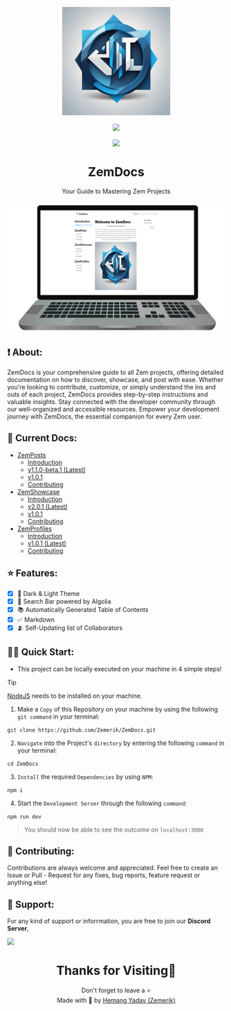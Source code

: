 
<p align = "center">

<img src = "public/logo.png" style = "height:250px;width:250px">

<br>

<br>

<img src = "https://skillicons.dev/icons?i=,javascript,typescript,astro,react,nodejs,scss,css,markdown,vscode,vercel,github&perline=25">
<br />
<br />
<img src = "https://wakatime.com/badge/github/Zemerik/ZemDocs.svg" target = "_blank">

</p>

<h1 align = "center">
  ZemDocs
</h1>

<p align = "center">
  Your Guide to Mastering Zem Projects
</p>

<p align = "center">
  <img src = "public/screenshot.png">
</p>

## ❗ About:

ZemDocs is your comprehensive guide to all Zem projects, offering detailed documentation on how to discover, showcase, and post with ease. Whether you're looking to contribute, customize, or simply understand the ins and outs of each project, ZemDocs provides step-by-step instructions and valuable insights. Stay connected with the developer community through our well-organized and accessible resources. Empower your development journey with ZemDocs, the essential companion for every Zem user.

## 📁 Current Docs:

- [ZemPosts](https://github.com/Zemerik/ZemPosts)
    - [Introduction](https://zemdocs.vercel.app/en/zemposts/introduction)
    - [v1.1.0-beta.1 (Latest)](https://zemdocs.vercel.app/en/zemposts/v110beta1)
    - [v1.0.1](https://zemdocs.vercel.app/en/zemposts/v101)
    - [Contributing](https://zemdocs.vercel.app/en/zemposts/contributing)
- [ZemShowcase](https://github.com/Zemerik/ZemShowcase)
    - [Introduction](https://zemdocs.vercel.app/en/zemshowcase/introduction)
    - [v2.0.1 (Latest)](https://zemdocs.vercel.app/en/zemshowcase/v201)
    - [v1.0.1](https://zemdocs.vercel.app/en/zemshowcase/v101)
    - [Contributing](https://zemdocs.vercel.app/en/zemshowcase/contributing)
- [ZemProfiles](https://github.com/Zemerik/ZemProfiles)
    - [Introduction](https://zemdocs.vercel.app/en/zemprofiles/introduction)
    - [v1.0.1 (Latest)](https://zemdocs.vercel.app/en/zemprofiles/v101)
    - [Contributing](https://zemdocs.vercel.app/en/zemprofiles/contributing)

## ⭐ Features:

- [x] 👀 Dark & Light Theme
- [x] 🔎 Search Bar powered by Algolia
- [x] 📚 Automatically Generated Table of Contents
- [x] ✅ Markdown
- [x] 🫂 Self-Updating list of Collaborators

## 🏃‍♂️ Quick Start:

- This project can be locally executed on your machine in 4 simple steps!

> [!Tip]
> [NodeJS](https://nodejs.org/) needs to be installed on your machine. 


1. Make a `Copy` of this Repository on your machine by using the following `git command` in your terminal:

```
git clone https://github.com/Zemerik/ZemDocs.git
```

2. `Navigate` into the Project's `directory` by entering the following `command` in your terminal:

```
cd ZemDocs
```

3. `Install` the required `Dependencies` by using `NPM`:

```nodejs
npm i
```

4. Start the `Development Server` through the following `command`:

```nodejs
npm run dev
```

> You should now be able to see the outcome on `localhost:3000`

## 🤝 Contributing:

Contributions are always welcome and appreciated. Feel free to create an Issue or Pull - Request for any fixes, bug reports, feature request or anything else!

## 💁 Support:

For any kind of support or inforrmation, you are free to join our **Discord Server**,

<a href = "https://discord.gg/UF9KsmuGbr">
  <img src = "https://invidget.switchblade.xyz/UF9KsmuGbr">
</a>

<h1 align = "center">
  Thanks for Visiting🙏
</h1>

<p align = "center">
  Don't forget to leave a ⭐
  <br>
  Made with 💖 by <a href = "https://github.com/Zemerik">Hemang Yadav (Zemerik)</a>
</p>
